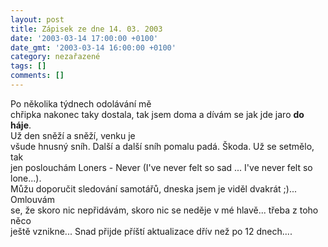```yaml
---
layout: post
title: Zápisek ze dne 14. 03. 2003
date: '2003-03-14 17:00:00 +0100'
date_gmt: '2003-03-14 16:00:00 +0100'
category: nezařazené
tags: []
comments: []
---
```

<p>Po několika týdnech odolávání mě<br />
chřipka nakonec taky dostala, tak jsem doma a dívám se jak jde jaro <span style="font-weight:bold">do háje</span>.<br />
 Už den sněží a sněží, venku je<br />
všude hnusný sníh. Další a další sníh pomalu padá. Škoda. Už se setmělo, tak<br />
jen poslouchám Loners - Never (I've never felt so sad ... I've never felt so lone...).<br />
Můžu doporučit sledování samotářů, dneska jsem je viděl dvakrát ;)... Omlouvám<br />
se, že skoro nic nepřidávám, skoro nic se neděje v mé hlavě... třeba z toho něco<br />
ještě vznikne... Snad přijde příští aktualizace dřív než po 12 dnech....</p>

